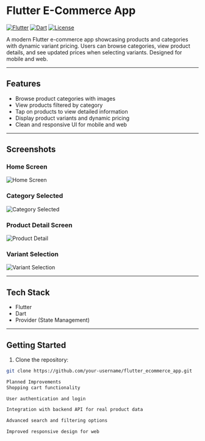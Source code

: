 # Flutter E-Commerce App

[![Flutter](https://img.shields.io/badge/Flutter-3.13-blue?logo=flutter&logoColor=white)](https://flutter.dev/)
[![Dart](https://img.shields.io/badge/Dart-3.2-blue?logo=dart&logoColor=white)](https://dart.dev/)
[![License](https://img.shields.io/badge/License-MIT-green)](LICENSE)

A modern Flutter e-commerce app showcasing products and categories with dynamic variant pricing. Users can browse categories, view product details, and see updated prices when selecting variants. Designed for mobile and web.

---

## **Features**

- Browse product categories with images  
- View products filtered by category  
- Tap on products to view detailed information  
- Display product variants and dynamic pricing  
- Clean and responsive UI for mobile and web  

---

## **Screenshots**

### Home Screen
![Home Screen](screenshots/home_screen.png)

### Category Selected
![Category Selected](screenshots/category_selected.png)

### Product Detail Screen
![Product Detail](screenshots/product_detail.png)

### Variant Selection
![Variant Selection](screenshots/variant_selection.png)

---

## **Tech Stack**

- Flutter  
- Dart  
- Provider (State Management)

---

## **Getting Started**

1. Clone the repository:  
```bash
git clone https://github.com/your-username/flutter_ecommerce_app.git

Planned Improvements
Shopping cart functionality

User authentication and login

Integration with backend API for real product data

Advanced search and filtering options

Improved responsive design for web